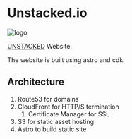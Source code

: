 # Unstacked.io

![logo](website/dist/favicon.png)

[UNSTACKED](https://unstacked.io) Website.

The website is built using astro and cdk.

## Architecture

1. Route53 for domains
2. CloudFront for HTTP/S termination
   1. Certificate Manager for SSL
3. S3 for static asset hosting
4. Astro to build static site

